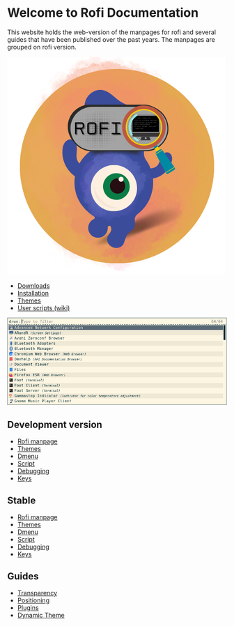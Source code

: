 # Welcome to Rofi Documentation

This website holds the web-version of the manpages for rofi and several guides
that have been published over the past years.
The manpages are grouped on rofi version.

![rofi](images/rofi-logo-full.png)

- [Downloads](downloads.md)
- [Installation](INSTALL.md)
- [Themes](themes/themes.md)
- [User scripts (wiki)](https://github.com/davatorium/rofi/wiki/User-scripts)


![rofi](images/rofi.png)

## Development version

- [Rofi manpage](current/rofi.1.markdown)
- [Themes](current/rofi-theme.5.markdown)
- [Dmenu](current/rofi-dmenu.5.markdown)
- [Script](current/rofi-script.5.markdown)
- [Debugging](current/rofi-debugging.5.markdown)
- [Keys](current/rofi-keys.5.markdown)

## Stable

- [Rofi manpage](1.7.5/rofi.1.markdown)
- [Themes](1.7.5/rofi-theme.5.markdown)
- [Dmenu](1.7.5/rofi-dmenu.5.markdown)
- [Script](1.7.5/rofi-script.5.markdown)
- [Debugging](1.7.5/rofi-debugging.5.markdown)
- [Keys](1.7.5/rofi-keys.5.markdown)

## Guides

- [Transparency](guides/Transparency/theme3-transparency)
- [Positioning](guides/Positioning/theme3-positioning)
- [Plugins](guides/Plugins/2017-04-19-rofi-140-sneak-preview-plugins.md)
- [Dynamic Theme](guides/DynamicThemes/dynamic_themes.md)
